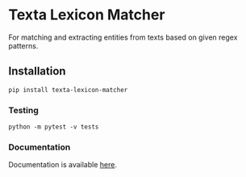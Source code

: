 # Texta Lexicon Matcher

For matching and extracting entities from texts based on given regex patterns.


## Installation

`pip install texta-lexicon-matcher`

### Testing

`python -m pytest -v tests`

### Documentation

Documentation is available [here](https://git.texta.ee/texta/texta-lexicon-matcher-python/-/wikis/Documentation).
